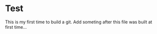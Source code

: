 # Test
This is my first time to build a git.
Add someting after this file was built at first time...
